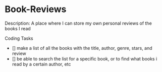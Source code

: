 # Book-Reviews

Description: A place where I can store my own personal reviews of the books I read 

Coding Tasks
- [] make a list of all the books with the title, author, genre, stars, and review
- [] be able to search the list for a specific book, or to find what books i read by a certain author, etc